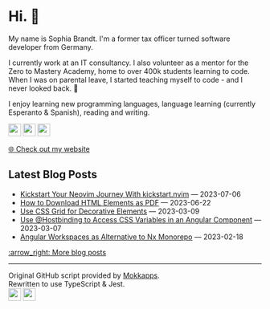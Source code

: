 <h1>Hi. 👋</h1>
<p>My name is Sophia Brandt. I'm a former tax officer turned software developer from Germany.</p>
<p>I currently work at an IT consultancy. I also volunteer as a mentor for the Zero to Mastery Academy, home to over 400k students learning to code.<br>
When I was on parental leave, I started teaching myself to code - and I never looked back. 💜</p>
<p>I enjoy learning new programming languages, language learning (currently Esperanto &amp; Spanish), reading and writing.</p>
<p><a href="https://hachyderm.io/@sbr"><img src="https://img.shields.io/badge/mastodon-6364FF.svg?&style=for-the-badge&logo=mastodon&logoColor=white" height=25></a> <a href="https://www.linkedin.com/in/sophiabrandt"><img src="https://img.shields.io/badge/linkedin-0077B5.svg?&style=for-the-badge&logo=linkedin&logoColor=white" height=25></a> <a href="https://dev.to/sophiabrandt"><img src="https://img.shields.io/badge/DEV.TO-0A0A0A.svg?&style=for-the-badge&logo=dev-dot-to&logoColor=white" height=25></a></p>
<p><a href="https://www.sophiabrandt.com">🌐 Check out my website</a></p>
<h2>Latest Blog Posts</h2>
<ul>
        <li><a href="https://www.rockyourcode.com/kickstart-your-neovim-journey-with-kickstart-nvim/">Kickstart Your Neovim Journey With kickstart.nvim</a> — 2023-07-06</li><li><a href="https://www.rockyourcode.com/how-to-download-html-elements-as-pdf/">How to Download HTML Elements as PDF</a> — 2023-06-22</li><li><a href="https://www.rockyourcode.com/use-css-grid-for-decorative-elements/">Use CSS Grid for Decorative Elements</a> — 2023-03-09</li><li><a href="https://www.rockyourcode.com/use-hostbinding-to-access-css-variables-in-an-angular-component/">Use @Hostbinding to Access CSS Variables in an Angular Component</a> — 2023-03-07</li><li><a href="https://www.rockyourcode.com/angular-workspaces-as-alternative-to-nx-monorepo/">Angular Workspaces as Alternative to Nx Monorepo</a> — 2023-02-18</li>
      </ul>
<a href=https://www.rockyourcode.com>:arrow_right: More blog posts</a><hr />
<p>Original GitHub script provided by <a href="https://github.com/Mokkapps/mokkapps/blob/master/index.js">Mokkapps</a>.<br>
Rewritten to use TypeScript &amp; Jest.<br>
<a href="https://github.com/sophiabrandt/sophiabrandt/blob/master/index.ts"><img src="https://img.shields.io/badge/TypeScript-007acc.svg?&style=for-the-badge&logo=TypeScript&logoColor=white" height=25></a> <a href="https://github.com/sophiabrandt/sophiabrandt/blob/master/index.spec.ts"><img src="https://img.shields.io/badge/Jest-C21325.svg?&style=for-the-badge&logo=Jest&logoColor=white" height=25></a></p>
